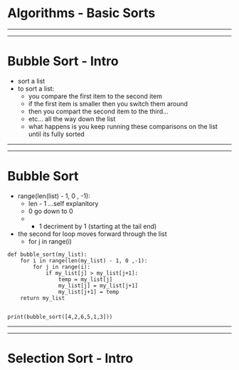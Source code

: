 # Algorithms - Basic Sorts
***
***
# Bubble Sort - Intro
* sort a list
* to sort a list:
    * you compare the first item to the second item
    * if the first item is smaller then you switch them around
    * then you compart the second item to the third...
    * etc... all the way down the list
    * what happens is you keep running these comparisons on the list until its fully sorted

***
***
# Bubble Sort
* range(len(list) - 1, 0 , -1):
    * len - 1 ...self explanitory
    * 0 go down to 0
    * - 1 decriment by 1 (starting at the tail end)
* the second for loop moves forward through the list
    * for j in range(i)
```
def bubble_sort(my_list):
    for i in range(len(my_list) - 1, 0 ,-1):
        for j in range(i):
            if my_list[j] > my_list[j+1]:
                temp = my_list[j]
                my_list[j] = my_list[j+1]
                my_list[j+1] = temp
    return my_list


print(bubble_sort([4,2,6,5,1,3]))
```

***
***
# Selection Sort - Intro